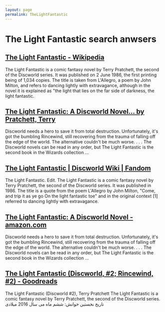 ```yaml
---
layout: page
permalink: TheLightFantastic
---
```


# The Light Fantastic search anwsers

## [The Light Fantastic - Wikipedia](https://en.wikipedia.org/wiki/The_Light_Fantastic)

The Light Fantastic is a comic fantasy novel by Terry Pratchett, the second of the Discworld series. It was published on 2 June 1986, the first printing being of 1,034 copies. The title is taken from L'Allegro, a poem by John Milton, and refers to dancing lightly with extravagance, although in the novel it is explained as "the light that lies on the far side of darkness, the light fantastic.

## [The Light Fantastic: A Discworld Novel... by Pratchett, Terry](https://www.amazon.com/Light-Fantastic-Discworld-Terry-Pratchett/dp/0062225685)

Discworld needs a hero to save it from total destruction. Unfortunately, it's got the bumbling Rincewind, still recovering from the trauma of falling off the edge of the world. The alternative couldn't be much worse. . . . The Discworld novels can be read in any order, but The Light Fantastic is the second book in the Wizards collection ...

## [The Light Fantastic | Discworld Wiki | Fandom](https://discworld.fandom.com/wiki/The_Light_Fantastic)

The Light Fantastic. Edit. The Light Fantastic is a comic fantasy novel by Terry Pratchett, the second of the Discworld series. It was published in 1986. The title is a quote from the poem L'Allegro by John Milton, "Come, and trip it as ye go On the light fantastic toe" and in the original context [1] referred to dancing lightly with extravagance.

## [The Light Fantastic: A Discworld Novel - amazon.com](https://www.amazon.com/Light-Fantastic-Discworld-Novel/dp/0060855886)

Discworld needs a hero to save it from total destruction. Unfortunately, it's got the bumbling Rincewind, still recovering from the trauma of falling off the edge of the world. The alternative couldn't be much worse. . . . The Discworld novels can be read in any order, but The Light Fantastic is the second book in the Wizards collection ...

## [The Light Fantastic (Discworld, #2; Rincewind, #2) - Goodreads](https://www.goodreads.com/book/show/34506.The_Light_Fantastic)

The Light Fantastic (Discworld #2), Terry Pratchett The Light Fantastic is a comic fantasy novel by Terry Pratchett, the second of the Discworld series. تاریخ نخستین خوانش: ششم ماه می سال 2016 میلادی
